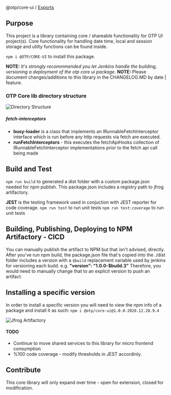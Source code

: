 @otp/core-ui / [Exports](modules.md)

## Purpose
This project is a library containing core / shareable functionality for OTP UI project(s). Core functionality for handling date time, local and session storage and utilty functions can be found inside.

`npm i @OTP/CORE-UI` to install this package. 

**NOTE:** *It's strongly recommmended you let Jenkins handle the building, versioning a deployment of the otp core ui package.*
**NOTE:** Please document changes/additions to this library in the CHANGELOG.MD by date | feature.

### OTP Core lib directory structure
![Directory Structure](https://cdn-std.droplr.net/files/acc_699068/JD1zhP)

##### fetch-interceptors
  * **busy-loader** is a class that implements an IRunnableFetchInterceptor interface which is run before any http requests via fetch are executed.
  * **runFetchInterceptors** - this executes the fetchApiHooks collection of IRunnableFetchInterceptor implementations prior to the fetch api call being made
## Build and Test
`npm run build` to generated a dist folder with a custom package.json needed for npm publish. This package.json includes a registry path to jfrog artifactory.

**JEST** is the testing framework used in conjuction with JEST reporter for code coverage.
`npm run test` to run unit tests
`npm run test:coverage` to run unit tests

## Building, Publishing, Deploying to NPM Artifactory - CICD
You can manually publish the artifact to NPM but that isn't advised, directly. After you've run npm build, the package.json file that's copied into the ./dist folder includes a version with a `$build` replacement variable used by jenkins for versioning each build. e.g. __"version": "1.0.0-$build.3"__ Therefore, you would need to manually change that to an explicit version to push an artifact.

## Installing a specific version
In order to install a specific version you will need to view the npm info of a package and install it as such: `npm i @otp/core-ui@1.0.0-2020.12.28.9.4`

![Jfrog Artifactory](https://cdn-std.droplr.net/files/acc_699068/f0fnub)

#### TODO
* Continue to move shared services to this library for micro frontend consumption
* %100 code coverage - modify thresholds in JEST accordinly.

## Contribute
This core library will only expand over time - open for extension, closed for modification.

